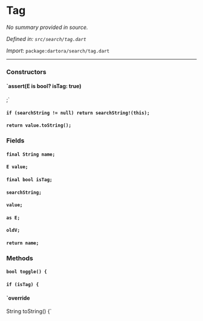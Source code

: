 # Tag

_No summary provided in source._

_Defined in: `src/search/tag.dart`_

_Import_: `package:dartora/search/tag.dart`

---

### Constructors

#### `assert(E is bool? isTag: true)
  ;`



#### `if (searchString != null) return searchString!(this);`



#### `return value.toString();`



### Fields

#### `final String name;`



#### `E value;`



#### `final bool isTag;`



#### `searchString;`



#### `value;`



#### `as E;`



#### `oldV;`



#### `return name;`





### Methods

#### `bool toggle() {`



#### `if (isTag) {`



#### `override
  String toString() {`


